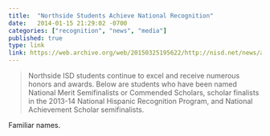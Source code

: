 ```yaml
---
title:  "Northside Students Achieve National Recognition"
date:   2014-01-15 21:29:02 -0700
categories: ["recognition", "news", "media"]
published: true
type: link
link: https://web.archive.org/web/20150325195622/http://nisd.net/news/articles/53697
---
```


>Northside ISD students continue to excel and receive numerous honors and awards. Below are students who have been named 
>National Merit Semifinalists or Commended Scholars, scholar finalists in the 2013-14 National Hispanic Recognition Program,
>and National Achievement Scholar semifinalists.

Familiar names.